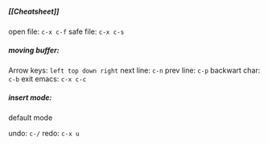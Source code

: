 ##### [[Cheatsheet]]

open file: `c-x c-f`
safe file: `c-x c-s`

##### moving buffer:

Arrow keys: `left top down right`
next line: `c-n`
prev line: `c-p`
backwart char: `c-b`
exit emacs: `c-x c-c`

##### insert mode:

default mode

undo: `c-/`
redo: `c-x u`


